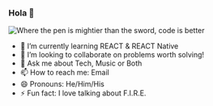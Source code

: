 ### Hola 👋
![Where the pen is mightier than the sword, code is better](https://user-images.githubusercontent.com/77629303/119287629-cecf6c00-bc14-11eb-9550-575ecf5cd619.gif)

- 🔭 I’m currently learning REACT & REACT Native
- 👯 I’m looking to collaborate on problems worth solving!
- 💬 Ask me about Tech, Music or Both
- 📫 How to reach me: Email
- 😄 Pronouns: He/Him/His
- ⚡ Fun fact: I love talking about F.I.R.E.
<!--


-->

